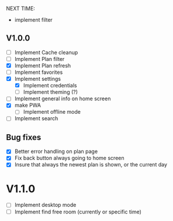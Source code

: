 NEXT TIME:

- implement filter

## V1.0.0

- [ ] Implement Cache cleanup
- [ ] Implement Plan filter
- [x] Implement Plan refresh
- [ ] Implement favorites
- [x] Implement settings
  - [x] Implement credentials
  - [ ] Implement theming (?)
- [ ] Implement general info on home screen
- [x] make PWA
  - [ ] Implement offline mode
- [ ] Implement search

## Bug fixes

- [x] Better error handling on plan page
- [x] Fix back button always going to home screen
- [x] Insure that always the newest plan is shown, or the current day

# V1.1.0

- [ ] Implement desktop mode
- [ ] Implement find free room (currently or specific time)

